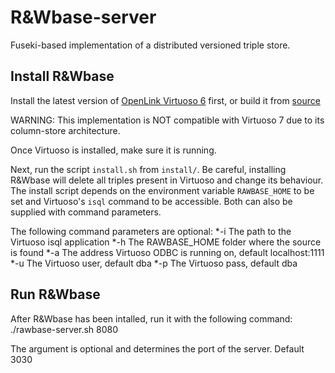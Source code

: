 R&Wbase-server
==============

Fuseki-based implementation of a distributed versioned triple store.

Install R&Wbase
----------------
Install the latest version of [OpenLink Virtuoso 6](https://github.com/openlink/virtuoso-opensource) first, or build it from [source](http://virtuoso.openlinksw.com/dataspace/doc/dav/wiki/Main/VOSMake) 

WARNING: This implementation is NOT compatible with Virtuoso 7 due to its column-store architecture.

Once Virtuoso is installed, make sure it is running.

Next, run the script `install.sh` from `install/`. Be careful, installing R&Wbase will delete all triples present in Virtuoso and change its behaviour.
The install script depends on the environment variable `RAWBASE_HOME` to be set and Virtuoso's `isql` command to be accessible. Both can also be supplied with command parameters.

The following command parameters are optional:
    *-i The path to the Virtuoso isql application
    *-h The RAWBASE_HOME folder where the source is found
    *-a The address Virtuoso ODBC is running on, default localhost:1111
    *-u The Virtuoso user, default dba
    *-p The Virtuoso pass, default dba


Run R&Wbase
----------------

After R&Wbase has been intalled, run it with the following command:
    ./rawbase-server.sh 8080
    
The argument is optional and determines the port of the server. Default 3030